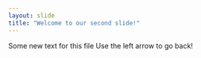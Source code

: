 ```yaml
---
layout: slide
title: "Welcome to our second slide!"
---
```

Some new text for this file
Use the left arrow to go back!

